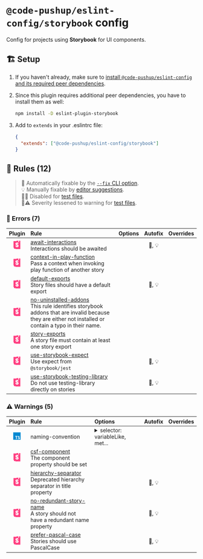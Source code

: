 # `@code-pushup/eslint-config/storybook` config

Config for projects using **Storybook** for UI components.

## 🏗️ Setup

1. If you haven't already, make sure to [install `@code-pushup/eslint-config` and its required peer dependencies](../README.md#🏗️-setup).
2. Since this plugin requires additional peer dependencies, you have to install them as well:
   
   ```sh
   npm install -D eslint-plugin-storybook
   ```
3. Add to `extends` in your .eslintrc file:
   
   ```json
   {
     "extends": ["@code-pushup/eslint-config/storybook"]
   }
   ```


## 📏 Rules (12)

> 🔧 Automatically fixable by the [`--fix` CLI option](https://eslint.org/docs/user-guide/command-line-interface#--fix).<br>💡 Manually fixable by [editor suggestions](https://eslint.org/docs/developer-guide/working-with-rules#providing-suggestions).<br>🧪🚫 Disabled for [test files](../README.md#🧪-test-overrides).<br>🧪⚠️ Severity lessened to warning for [test files](../README.md#🧪-test-overrides).

### 🚨 Errors (7)

| Plugin | Rule | Options | Autofix | Overrides |
| :-: | :-- | :-- | :-: | :-: |
| [![storybook](./icons/material/storybook.png)](https://github.com/storybookjs/eslint-plugin-storybook#readme) | [await-interactions](https://github.com/storybookjs/eslint-plugin-storybook/blob/main/docs/rules/await-interactions.md)<br>Interactions should be awaited |  | 🔧, 💡 |  |
| [![storybook](./icons/material/storybook.png)](https://github.com/storybookjs/eslint-plugin-storybook#readme) | [context-in-play-function](https://github.com/storybookjs/eslint-plugin-storybook/blob/main/docs/rules/context-in-play-function.md)<br>Pass a context when invoking play function of another story |  |  |  |
| [![storybook](./icons/material/storybook.png)](https://github.com/storybookjs/eslint-plugin-storybook#readme) | [default-exports](https://github.com/storybookjs/eslint-plugin-storybook/blob/main/docs/rules/default-exports.md)<br>Story files should have a default export |  | 🔧, 💡 |  |
| [![storybook](./icons/material/storybook.png)](https://github.com/storybookjs/eslint-plugin-storybook#readme) | [no-uninstalled-addons](https://github.com/storybookjs/eslint-plugin-storybook/blob/main/docs/rules/no-uninstalled-addons.md)<br>This rule identifies storybook addons that are invalid because they are either not installed or contain a typo in their name. |  |  |  |
| [![storybook](./icons/material/storybook.png)](https://github.com/storybookjs/eslint-plugin-storybook#readme) | [story-exports](https://github.com/storybookjs/eslint-plugin-storybook/blob/main/docs/rules/story-exports.md)<br>A story file must contain at least one story export |  |  |  |
| [![storybook](./icons/material/storybook.png)](https://github.com/storybookjs/eslint-plugin-storybook#readme) | [use-storybook-expect](https://github.com/storybookjs/eslint-plugin-storybook/blob/main/docs/rules/use-storybook-expect.md)<br>Use expect from `@storybook/jest` |  | 🔧, 💡 |  |
| [![storybook](./icons/material/storybook.png)](https://github.com/storybookjs/eslint-plugin-storybook#readme) | [use-storybook-testing-library](https://github.com/storybookjs/eslint-plugin-storybook/blob/main/docs/rules/use-storybook-testing-library.md)<br>Do not use testing-library directly on stories |  | 🔧, 💡 |  |

### ⚠️ Warnings (5)

| Plugin | Rule | Options | Autofix | Overrides |
| :-: | :-- | :-- | :-: | :-: |
| [![@typescript-eslint](./icons/material/typescript.png)](https://typescript-eslint.io/) | naming-convention<br> | <details><summary>selector: variableLike, met...</summary><pre>[<br>  {<br>    "selector": [<br>      "variableLike",<br>      "method",<br>      "typeProperty",<br>      "parameterProperty",<br>      "classProperty"<br>    ],<br>    "format": [<br>      "camelCase"<br>    ]<br>  },<br>  {<br>    "selector": "variable",<br>    "format": [<br>      "camelCase",<br>      "UPPER_CASE",<br>      "PascalCase"<br>    ]<br>  },<br>  {<br>    "selector": "typeLike",<br>    "format": [<br>      "PascalCase"<br>    ]<br>  },<br>  {<br>    "selector": "enumMember",<br>    "format": [<br>      "PascalCase"<br>    ]<br>  },<br>  {<br>    "selector": "parameter",<br>    "modifiers": [<br>      "unused"<br>    ],<br>    "format": null,<br>    "custom": {<br>      "regex": "^(_+\|[a-z][a-zA-Z0-9]\*)$",<br>      "match": true<br>    }<br>  },<br>  {<br>    "selector": "objectLiteralProperty",<br>    "modifiers": [<br>      "requiresQuotes"<br>    ],<br>    "format": null<br>  },<br>  {<br>    "selector": [<br>      "variable",<br>      "parameter"<br>    ],<br>    "modifiers": [<br>      "destructured"<br>    ],<br>    "format": null<br>  }<br>]</pre></details> |  |  |
| [![storybook](./icons/material/storybook.png)](https://github.com/storybookjs/eslint-plugin-storybook#readme) | [csf-component](https://github.com/storybookjs/eslint-plugin-storybook/blob/main/docs/rules/csf-component.md)<br>The component property should be set |  |  |  |
| [![storybook](./icons/material/storybook.png)](https://github.com/storybookjs/eslint-plugin-storybook#readme) | [hierarchy-separator](https://github.com/storybookjs/eslint-plugin-storybook/blob/main/docs/rules/hierarchy-separator.md)<br>Deprecated hierarchy separator in title property |  | 🔧, 💡 |  |
| [![storybook](./icons/material/storybook.png)](https://github.com/storybookjs/eslint-plugin-storybook#readme) | [no-redundant-story-name](https://github.com/storybookjs/eslint-plugin-storybook/blob/main/docs/rules/no-redundant-story-name.md)<br>A story should not have a redundant name property |  | 🔧, 💡 |  |
| [![storybook](./icons/material/storybook.png)](https://github.com/storybookjs/eslint-plugin-storybook#readme) | [prefer-pascal-case](https://github.com/storybookjs/eslint-plugin-storybook/blob/main/docs/rules/prefer-pascal-case.md)<br>Stories should use PascalCase |  | 🔧, 💡 |  |